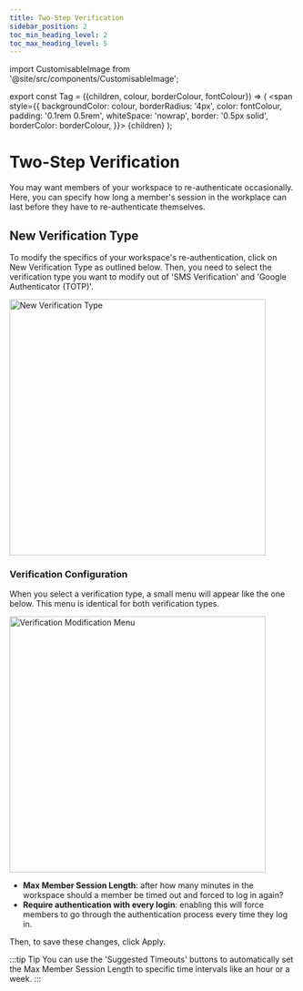 ```yaml
---
title: Two-Step Verification
sidebar_position: 2
toc_min_heading_level: 2
toc_max_heading_level: 5
---
```


import CustomisableImage from '@site/src/components/CustomisableImage';

export const Tag = ({children, colour, borderColour, fontColour}) => (
<span
style={{
    backgroundColor: colour,
    borderRadius: '4px',
    color: fontColour,
    padding: '0.1rem 0.5rem',
    whiteSpace: 'nowrap',
    border: '0.5px solid',
    borderColor: borderColour,
    }}>
{children}
</span>
);

# Two-Step Verification

You may want members of your workspace to re-authenticate occasionally. Here, you can specify how long a member's session in the workplace can last before they have to re-authenticate themselves. 

[comment]: <> (ask about two-step verification because I'm unsure if that is a feature and if so I do not know how to document it.)

## New Verification Type

To modify the specifics of your workspace's re-authentication, click on <Tag colour="#1582d8" borderColour="#1582d8" fontColour="#FFFFFF">New Verification Type</Tag> as outlined below. Then, you need to select the verification type you want to modify out of 'SMS Verification' and 'Google Authenticator (TOTP)'.

<img src="/img/tsv-new.png" alt="New Verification Type" width="450"/>

### Verification Configuration

[comment]: <> (I don't really know what I'm talking about this section. Review and modify it to be more accurate when you hear back from Logan.)

When you select a verification type, a small menu will appear like the one below. This menu is identical for both verification types.

<img src="/img/tsv-menu.png" alt="Verification Modification Menu" width="450"/>

- **Max Member Session Length**: after how many minutes in the workspace should a member be timed out and forced to log in again? 
- **Require authentication with every login**: enabling this will force members to go through the authentication process every time they log in.

[comment]: <> (this will definitely need to be reviewed and changed because this is not descriptive and I do not know what I am talking about.)

Then, to save these changes, click <Tag colour="#1582d8" borderColour="#1582d8" fontColour="#FFFFFF">Apply</Tag>.

:::tip Tip
You can use the 'Suggested Timeouts' buttons to automatically set the Max Member Session Length to specific time intervals like an hour or a week.
:::



